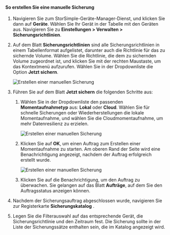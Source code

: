 
<!--author=alkohli last changed: 01/20/2017-->

#### <a name="to-create-a-manual-backup"></a>So erstellen Sie eine manuelle Sicherung

1. Navigieren Sie zum StorSimple-Geräte-Manager-Dienst, und klicken Sie dann auf **Geräte**. Wählen Sie Ihr Gerät in der Tabelle mit den Geräten aus. Navigieren Sie zu **Einstellungen > Verwalten > Sicherungsrichtlinien**.

2. Auf dem Blatt **Sicherungsrichtlinien** sind alle Sicherungsrichtlinien in einem Tabellenformat aufgelistet, darunter auch die Richtlinie für das zu sichernde Volume. Wählen Sie die Richtlinie, die dem zu sichernden Volume zugeordnet ist, und klicken Sie mit der rechten Maustaste, um das Kontextmenü aufzurufen. Wählen Sie in der Dropdownliste die Option **Jetzt sichern**.

    ![Erstellen einer manuellen Sicherung](./media/storsimple-8000-create-manual-backup/createmanualbu1.png)

3. Führen Sie auf dem Blatt **Jetzt sichern** die folgenden Schritte aus:

    1. Wählen Sie in der Dropdownliste den passenden **Momentaufnahmetyp** aus: **Lokal** oder **Cloud**. Wählen Sie für schnelle Sicherungen oder Wiederherstellungen die lokale Momentaufnahme, und wählen Sie die Cloudmomentaufnahme, um mehr Datenresilienz zu erzielen.

        ![Erstellen einer manuellen Sicherung](./media/storsimple-8000-create-manual-backup/createmanualbu2.png)

    2. Klicken Sie auf **OK**, um einen Auftrag zum Erstellen einer Momentaufnahme zu starten. Am oberen Rand der Seite wird eine Benachrichtigung angezeigt, nachdem der Auftrag erfolgreich erstellt wurde.

        ![Erstellen einer manuellen Sicherung](./media/storsimple-8000-create-manual-backup/createmanualbu4.png)

    3. Klicken Sie auf die Benachrichtigung, um den Auftrag zu überwachen. Sie gelangen auf das Blatt **Aufträge**, auf dem Sie den Auftragsstatus anzeigen können.


5. Nachdem der Sicherungsauftrag abgeschlossen wurde, navigieren Sie zur Registerkarte **Sicherungskatalog** .

6. Legen Sie die Filterauswahl auf das entsprechende Gerät, die Sicherungsrichtlinie und den Zeitraum fest. Die Sicherung sollte in der Liste der Sicherungssätze enthalten sein, die im Katalog angezeigt wird.

